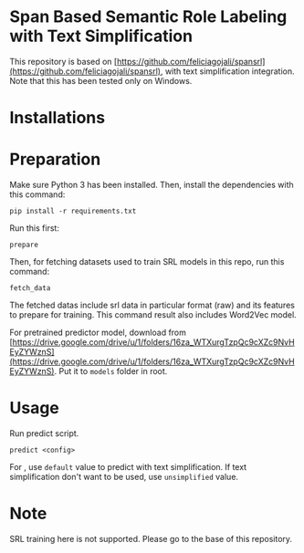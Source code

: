 # Span Based Semantic Role Labeling with Text Simplification
This repository is based on [https://github.com/feliciagojali/spansrl](https://github.com/feliciagojali/spansrl), with text simplification integration. Note that this has been tested only on Windows.

# Installations


# Preparation
Make sure Python 3 has been installed. Then, install the dependencies with this command:
```
pip install -r requirements.txt
```

Run this first:
```
prepare
```

Then, for fetching datasets used to train SRL models in this repo, run this command:
```
fetch_data
```
The fetched datas include srl data in particular format (raw) and its features to prepare for training.
This command result also includes Word2Vec model.

For pretrained predictor model, download from [https://drive.google.com/drive/u/1/folders/16za_WTXurgTzpQc9cXZc9NvHEyZYWznS](https://drive.google.com/drive/u/1/folders/16za_WTXurgTzpQc9cXZc9NvHEyZYWznS). Put it to `models` folder in root.

# Usage
Run predict script. 
```
predict <config>
```
For <config>, use `default` value to predict with text simplification. If text simplification don't want to be used, use `unsimplified` value.

# Note
SRL training here is not supported. Please go to the base of this repository.
